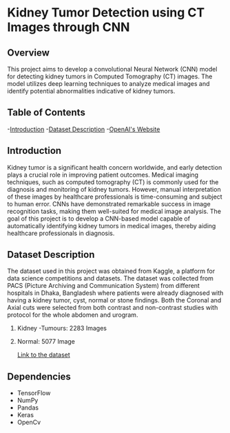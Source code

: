 ﻿# Kidney Tumor Detection using CT Images through CNN

## Overview
This project aims to develop a convolutional Neural Network (CNN) model for detecting kidney tumors in Computed Tomography (CT) images. The model utilizes deep learning techniques to analyze medical images and identify potential abnormalities indicative of kidney tumors.

## Table of Contents
-[Introduction](https://github.com/KLE-tech-students/Kidney-Tumor-Detection-using-CT-Images-through-CNN?tab=readme-ov-file#introduction)
-[Dataset Description](https://github.com/KLE-tech-students/Kidney-Tumor-Detection-using-CT-Images-through-CNN?tab=readme-ov-file#dependencies)
-[OpenAI's Website](https://openai.com)


## Introduction
Kidney tumor is a significant health concern worldwide, and early detection plays a crucial role in improving patient outcomes. Medical imaging techniques, such as computed tomography (CT) is commonly used for the diagnosis and monitoring of kidney tumors. However, manual interpretation of these images by healthcare professionals is time-consuming and subject to human error. CNNs have demonstrated remarkable success in image recognition tasks, making them well-suited for medical image analysis. The goal of this project is to develop a CNN-based model capable of automatically identifying kidney tumors in medical images, thereby aiding healthcare professionals in diagnosis.

## Dataset Description
The dataset used in this project was obtained from Kaggle, a platform for data science competitions and datasets.
The dataset was collected from PACS (Picture Archiving and Communication System) from different hospitals in Dhaka, Bangladesh where patients were already diagnosed with having a kidney tumor, cyst, normal or stone findings. Both the Coronal and Axial cuts were selected from both contrast and non-contrast studies with protocol for the whole abdomen and urogram.

1. Kidney -Tumours: 2283 Images

2. Normal: 5077 Image

   [Link to the dataset](https://www.kaggle.com/code/osinachichibuor/kidney-diseases-0-999) 

## Dependencies
+ TensorFlow
+ NumPy
+ Pandas
+ Keras
+ OpenCv
